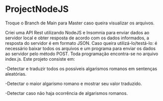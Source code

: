 # ProjectNodeJS

Troque o Branch de Main para Master caso queira visualizar os arquivos.

Criei uma API Rest utilizando NodeJS e Insomnia para enviar dados ao servidor local e obter resposta de acordo com os dados informados, a resposta do servidor é em formato JSON.
Caso queira utilizá-lo/testá-lo: é necessário baixar todos os arquivos e um programa para enviar os dados ao servidor pelo método POST.
Toda programação encontra-se no arquivo index.js.
Este projeto consiste em:

-Detectar e traduzir todos os possíveis algarismos romanos em sentenças aleatórias.

-Detectar o maior algarismo romano e mostrar seu valor traduzido.

-Detectar caso não haja ocorrência de algarismos romanos.
